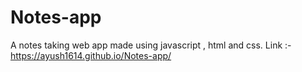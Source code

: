 # Notes-app
A notes taking web app made using javascript , html and css. Link :- https://ayush1614.github.io/Notes-app/
